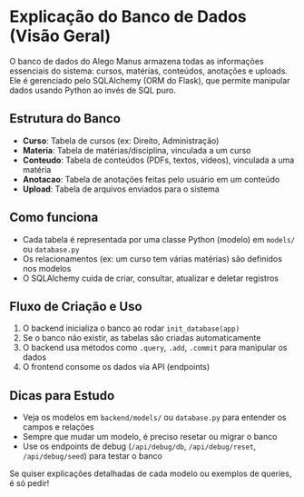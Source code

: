 # Explicação do Banco de Dados (Visão Geral)

O banco de dados do Alego Manus armazena todas as informações essenciais do sistema: cursos, matérias, conteúdos, anotações e uploads. Ele é gerenciado pelo SQLAlchemy (ORM do Flask), que permite manipular dados usando Python ao invés de SQL puro.

## Estrutura do Banco

- **Curso**: Tabela de cursos (ex: Direito, Administração)
- **Materia**: Tabela de matérias/disciplina, vinculada a um curso
- **Conteudo**: Tabela de conteúdos (PDFs, textos, vídeos), vinculada a uma matéria
- **Anotacao**: Tabela de anotações feitas pelo usuário em um conteúdo
- **Upload**: Tabela de arquivos enviados para o sistema

## Como funciona

- Cada tabela é representada por uma classe Python (modelo) em `models/` ou `database.py`
- Os relacionamentos (ex: um curso tem várias matérias) são definidos nos modelos
- O SQLAlchemy cuida de criar, consultar, atualizar e deletar registros

## Fluxo de Criação e Uso

1. O backend inicializa o banco ao rodar `init_database(app)`
2. Se o banco não existir, as tabelas são criadas automaticamente
3. O backend usa métodos como `.query`, `.add`, `.commit` para manipular os dados
4. O frontend consome os dados via API (endpoints)

## Dicas para Estudo

- Veja os modelos em `backend/models/` ou `database.py` para entender os campos e relações
- Sempre que mudar um modelo, é preciso resetar ou migrar o banco
- Use os endpoints de debug (`/api/debug/db`, `/api/debug/reset`, `/api/debug/seed`) para testar o banco

Se quiser explicações detalhadas de cada modelo ou exemplos de queries, é só pedir!
